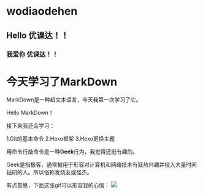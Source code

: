 # wodiaodehen
## Hello 优课达！！
### 我爱你 优课达！！ 
# **今天学习了MarkDown**

MarkDown是一种超文本语言，今天我第一次学习了它。

Hello MarkDown！

接下来我还会学习：

1.Git的基本命令
2.Hexo框架
3.Hexo更换主题

用命令行敲命令是一种**Geek**行为，我觉得还挺有趣的。

Geek是指极客，通常被用于形容对计算机和网络技术有狂热兴趣并投入大量时间钻研的人。所以俗称发烧友或怪杰。

有点意思，下面这张gif可以形容我的心情：
![](https://qgt-style.oss-cn-hangzhou.aliyuncs.com/newcoursep4/g1/g1-2-2/tenor.gif)
